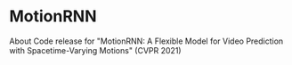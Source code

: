 # MotionRNN
About Code release for "MotionRNN: A Flexible Model for Video Prediction with Spacetime-Varying Motions" (CVPR 2021)
